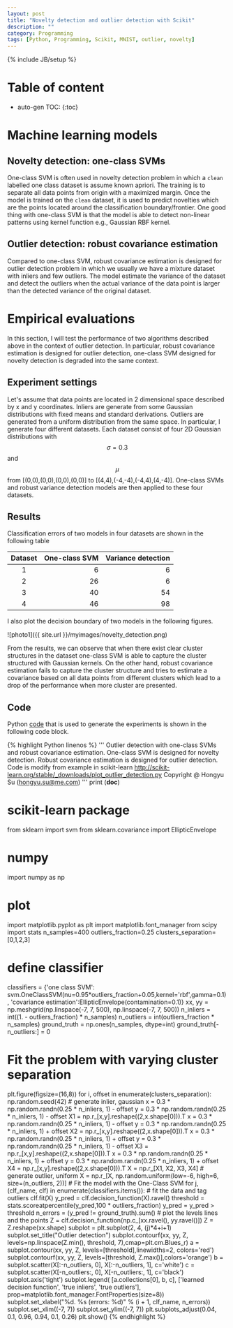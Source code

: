 ```yaml
---
layout: post
title: "Novelty detection and outlier detection with Scikit"
description: ""
category: Programming
tags: [Python, Programming, Scikit, MNIST, outlier, novelty]
---
```

{% include JB/setup %}
<script type="text/javascript"
 src="http://cdn.mathjax.org/mathjax/latest/MathJax.js?config=TeX-AMS-MML_HTMLorMML">
</script>
 
# Table of content
* auto-gen TOC:
{:toc}

# Machine learning models

## Novelty detection: one-class SVMs

One-class SVM is often used in novelty detection problem in which a `clean` labelled one class dataset is assume known apriori. The training is to separate all data points from origin with a maximized margin. Once the model is trained on the `clean` dataset, it is used to predict novelties which are the points located around the classification boundary/frontier. One good thing with one-class SVM is that the model is able to detect non-linear patterns using kernel function e.g., Gaussian RBF kernel. 

## Outlier detection: robust covariance estimation

Compared to one-class SVM, robust covariance estimation is designed for outlier detection problem in which we usually we have a mixture dataset with inliers and few outliers. The model estimate the variance of the dataset and detect the outliers when the actual variance of the data point is larger than the detected variance of the original dataset.

# Empirical evaluations

In this section, I will test the performance of two algorithms described above in the context of outlier detection. In particular, robust covariance estimation is designed for outlier detection, one-class SVM designed for novelty detection is degraded into the same context.

## Experiment settings

Let's assume that data points are located in 2 dimensional space described by x and y coordinates. Inliers are generate from some Gaussian distributions with fixed means and standard derivations. Outliers are generated from a uniform distribution from the same space. In particular, I generate four different datasets. Each dataset consist of four 2D Gaussian distributions with $$\sigma=0.3$$ and $$\mu$$ from [(0,0),(0,0),(0,0),(0,0)] to [(4,4),(-4,-4),(-4,4),(4,-4)]. One-class SVMs and robust variance detection models are then applied to these four datasets.

## Results

Classification errors of two models in four datasets are shown in the following table

| Dataset | One-class SVM | Variance detection |
|:---:|---:|---:|
|1|6|6|
|2|26|6|
|3|40|54|
|4|46|98|

I also plot the decision boundary of two models in the following figures.

![photo1]({{ site.url }}/myimages/novelty_detection.png)

From the results, we can observe that when there exist clear cluster structures in the dataset one-class SVM is able to capture the cluster structured with Gaussian kernels. On the other hand, robust covariance estimation fails to capture the cluster structure and tries to estimate a covariance based on all data points from different clusters which lead to a drop of the performance when more cluster are presented. 

## Code

Python [code](https://github.com/hongyusu/ScikitExamples/blob/master/Bins/outlier_detection.py) that is used to generate the experiments is shown in the following code block.

{% highlight Python linenos %}
'''
Outlier detection with one-class SVMs and robust covariance estimation.
One-class SVM is designed for novelty detection.
Robust covariance estimation is designed for outlier detection.
Code is modify from example in scikit-learn http://scikit-learn.org/stable/_downloads/plot_outlier_detection.py
Copyright @ Hongyu Su (hongyu.su@me.com)
'''
print (__doc__)
# scikit-learn package
from sklearn import svm
from sklearn.covariance import EllipticEnvelope
# numpy
import numpy as np
# plot
import matplotlib.pyplot as plt
import matplotlib.font_manager
from scipy import stats
n_samples=400
outliers_fraction=0.25
clusters_separation=[0,1,2,3]
# define classifier
classifiers = {'one class SVM': svm.OneClassSVM(nu=0.95*outliers_fraction+0.05,kernel='rbf',gamma=0.1),
'covariance estimation':EllipticEnvelope(contamination=0.1)}
xx, yy = np.meshgrid(np.linspace(-7, 7, 500), np.linspace(-7, 7, 500))
n_inliers = int((1. - outliers_fraction) * n_samples)
n_outliers = int(outliers_fraction * n_samples)
ground_truth = np.ones(n_samples, dtype=int)
ground_truth[-n_outliers:] = 0
# Fit the problem with varying cluster separation
plt.figure(figsize=(16,8))
for i, offset in enumerate(clusters_separation):
    np.random.seed(42)
    # generate inlier, gaussian
    x = 0.3 * np.random.randn(0.25 * n_inliers, 1) - offset
    y = 0.3 * np.random.randn(0.25 * n_inliers, 1) - offset
    X1 = np.r_[x,y].reshape((2,x.shape[0])).T
    x = 0.3 * np.random.randn(0.25 * n_inliers, 1) - offset
    y = 0.3 * np.random.randn(0.25 * n_inliers, 1) + offset
    X2 = np.r_[x,y].reshape((2,x.shape[0])).T
    x = 0.3 * np.random.randn(0.25 * n_inliers, 1) + offset
    y = 0.3 * np.random.randn(0.25 * n_inliers, 1) - offset
    X3 = np.r_[x,y].reshape((2,x.shape[0])).T
    x = 0.3 * np.random.randn(0.25 * n_inliers, 1) + offset
    y = 0.3 * np.random.randn(0.25 * n_inliers, 1) + offset
    X4 = np.r_[x,y].reshape((2,x.shape[0])).T
    X = np.r_[X1, X2, X3, X4]
    # generate outlier, uniform
    X = np.r_[X, np.random.uniform(low=-6, high=6, size=(n_outliers, 2))]
    # Fit the model with the One-Class SVM
    for j, (clf_name, clf) in enumerate(classifiers.items()):
        # fit the data and tag outliers
        clf.fit(X)
        y_pred = clf.decision_function(X).ravel()
        threshold = stats.scoreatpercentile(y_pred,100 * outliers_fraction)
        y_pred = y_pred > threshold
        n_errors = (y_pred != ground_truth).sum()
        # plot the levels lines and the points
        Z = clf.decision_function(np.c_[xx.ravel(), yy.ravel()])
        Z = Z.reshape(xx.shape)
        subplot = plt.subplot(2, 4, (j)*4+i+1)
        subplot.set_title("Outlier detection")
        subplot.contourf(xx, yy, Z, levels=np.linspace(Z.min(), threshold, 7),cmap=plt.cm.Blues_r)
        a = subplot.contour(xx, yy, Z, levels=[threshold],linewidths=2, colors='red')
        subplot.contourf(xx, yy, Z, levels=[threshold, Z.max()],colors='orange')
        b = subplot.scatter(X[:-n_outliers, 0], X[:-n_outliers, 1], c='white')
        c = subplot.scatter(X[-n_outliers:, 0], X[-n_outliers:, 1], c='black')
        subplot.axis('tight')
        subplot.legend(
            [a.collections[0], b, c],
            ['learned decision function', 'true inliers', 'true outliers'],
            prop=matplotlib.font_manager.FontProperties(size=8))
        subplot.set_xlabel("%d. %s (errors: %d)" % (i + 1, clf_name, n_errors))
        subplot.set_xlim((-7, 7))
        subplot.set_ylim((-7, 7))
    plt.subplots_adjust(0.04, 0.1, 0.96, 0.94, 0.1, 0.26)
plt.show()
{% endhighlight %}
